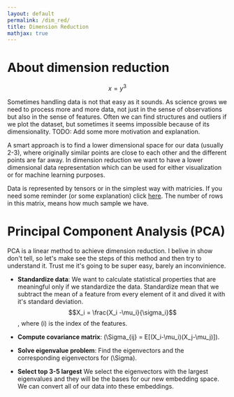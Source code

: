 ```yaml
---
layout: default
permalink: /dim_red/
title: Dimension Reduction
mathjax: true
---
```


<script src="https://polyfill.io/v3/polyfill.min.js?features=es6"></script>
<script id="MathJax-script" async
        src="https://cdn.jsdelivr.net/npm/mathjax@3/es5/tex-mml-chtml.js">
</script>

# About dimension reduction
$$x = y^3$$


Sometimes handling data is not that easy as it sounds. As science grows we need to process more and more data, not just in the sense of observations but also in the sense of features. Often we can find structures and outliers if we plot the dataset, but sometimes it seems impossible because of its dimensionality. TODO: Add some more motivation and explanation.


A smart approach is to find a lower dimensional space for our data (usually 2-3), where originally similar points are close to each other and the different points are far away. In dimension reduction we want to have a lower dimensional data representation which can be used for either visualization or for machine learning purposes.

Data is represented by tensors or in the simplest way with matricies. If you need some reminder (or some explanation) click [here](/linalg/). The number of rows in this matrix, means how much sample we have. 

# Principal Component Analysis (PCA)
PCA is a linear method to achieve dimension reduction. I belive in show don't tell, so let's make see the steps of this method and then try to understand it. Trust me it's going to be super easy, barely an inconvinience.

- **Standardize data**: We want to calculate statistical properties that are meaningful only if we standardize the data. Standardize mean that we subtract the mean of a feature from every element of it and dived it with it's standard deviation. $$X_i = \frac{X_i -\mu_i}{\sigma_i}$$, where \(i\) is the index of the features.

- **Compute covariance matrix**: \(\Sigma_{ij} = E[(X_i-\mu_i)(X_j-\mu_j)]\).

- **Solve eigenvalue problem**: Find the eigenvectors and the corresponding eigenvectors for \(\Sigma\).

- **Select top 3-5 largest** We select the eigenvectors with the largest eigenvalues and they will be the bases for our new embedding space. We can convert all of our data into these embeddings.
